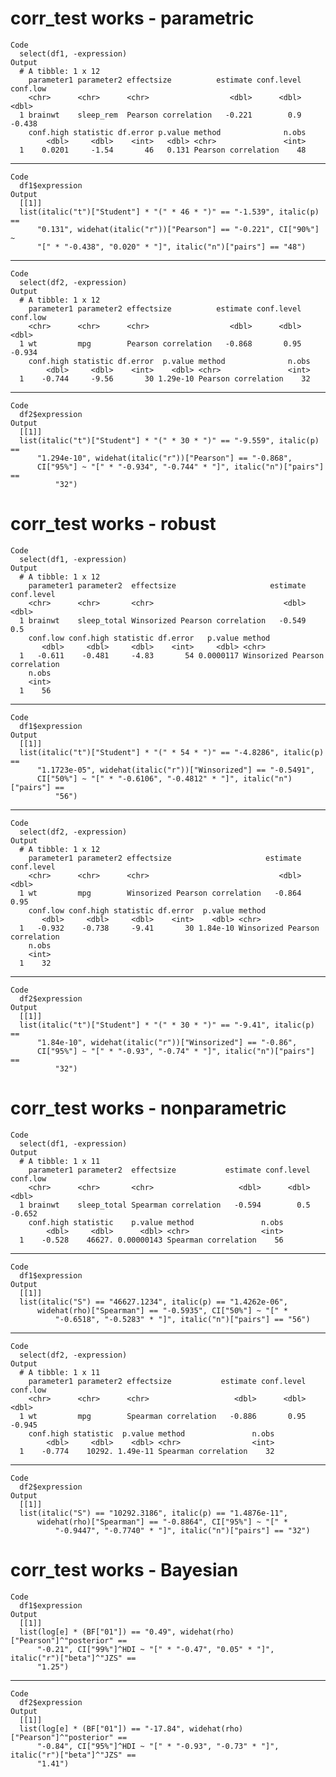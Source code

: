# corr_test works - parametric

    Code
      select(df1, -expression)
    Output
      # A tibble: 1 x 12
        parameter1 parameter2 effectsize          estimate conf.level conf.low
        <chr>      <chr>      <chr>                  <dbl>      <dbl>    <dbl>
      1 brainwt    sleep_rem  Pearson correlation   -0.221        0.9   -0.438
        conf.high statistic df.error p.value method              n.obs
            <dbl>     <dbl>    <int>   <dbl> <chr>               <int>
      1    0.0201     -1.54       46   0.131 Pearson correlation    48

---

    Code
      df1$expression
    Output
      [[1]]
      list(italic("t")["Student"] * "(" * 46 * ")" == "-1.539", italic(p) == 
          "0.131", widehat(italic("r"))["Pearson"] == "-0.221", CI["90%"] ~ 
          "[" * "-0.438", "0.020" * "]", italic("n")["pairs"] == "48")
      

---

    Code
      select(df2, -expression)
    Output
      # A tibble: 1 x 12
        parameter1 parameter2 effectsize          estimate conf.level conf.low
        <chr>      <chr>      <chr>                  <dbl>      <dbl>    <dbl>
      1 wt         mpg        Pearson correlation   -0.868       0.95   -0.934
        conf.high statistic df.error  p.value method              n.obs
            <dbl>     <dbl>    <int>    <dbl> <chr>               <int>
      1    -0.744     -9.56       30 1.29e-10 Pearson correlation    32

---

    Code
      df2$expression
    Output
      [[1]]
      list(italic("t")["Student"] * "(" * 30 * ")" == "-9.559", italic(p) == 
          "1.294e-10", widehat(italic("r"))["Pearson"] == "-0.868", 
          CI["95%"] ~ "[" * "-0.934", "-0.744" * "]", italic("n")["pairs"] == 
              "32")
      

# corr_test works - robust

    Code
      select(df1, -expression)
    Output
      # A tibble: 1 x 12
        parameter1 parameter2  effectsize                     estimate conf.level
        <chr>      <chr>       <chr>                             <dbl>      <dbl>
      1 brainwt    sleep_total Winsorized Pearson correlation   -0.549        0.5
        conf.low conf.high statistic df.error   p.value method                        
           <dbl>     <dbl>     <dbl>    <int>     <dbl> <chr>                         
      1   -0.611    -0.481     -4.83       54 0.0000117 Winsorized Pearson correlation
        n.obs
        <int>
      1    56

---

    Code
      df1$expression
    Output
      [[1]]
      list(italic("t")["Student"] * "(" * 54 * ")" == "-4.8286", italic(p) == 
          "1.1723e-05", widehat(italic("r"))["Winsorized"] == "-0.5491", 
          CI["50%"] ~ "[" * "-0.6106", "-0.4812" * "]", italic("n")["pairs"] == 
              "56")
      

---

    Code
      select(df2, -expression)
    Output
      # A tibble: 1 x 12
        parameter1 parameter2 effectsize                     estimate conf.level
        <chr>      <chr>      <chr>                             <dbl>      <dbl>
      1 wt         mpg        Winsorized Pearson correlation   -0.864       0.95
        conf.low conf.high statistic df.error  p.value method                        
           <dbl>     <dbl>     <dbl>    <int>    <dbl> <chr>                         
      1   -0.932    -0.738     -9.41       30 1.84e-10 Winsorized Pearson correlation
        n.obs
        <int>
      1    32

---

    Code
      df2$expression
    Output
      [[1]]
      list(italic("t")["Student"] * "(" * 30 * ")" == "-9.41", italic(p) == 
          "1.84e-10", widehat(italic("r"))["Winsorized"] == "-0.86", 
          CI["95%"] ~ "[" * "-0.93", "-0.74" * "]", italic("n")["pairs"] == 
              "32")
      

# corr_test works - nonparametric

    Code
      select(df1, -expression)
    Output
      # A tibble: 1 x 11
        parameter1 parameter2  effectsize           estimate conf.level conf.low
        <chr>      <chr>       <chr>                   <dbl>      <dbl>    <dbl>
      1 brainwt    sleep_total Spearman correlation   -0.594        0.5   -0.652
        conf.high statistic    p.value method               n.obs
            <dbl>     <dbl>      <dbl> <chr>                <int>
      1    -0.528    46627. 0.00000143 Spearman correlation    56

---

    Code
      df1$expression
    Output
      [[1]]
      list(italic("S") == "46627.1234", italic(p) == "1.4262e-06", 
          widehat(rho)["Spearman"] == "-0.5935", CI["50%"] ~ "[" * 
              "-0.6518", "-0.5283" * "]", italic("n")["pairs"] == "56")
      

---

    Code
      select(df2, -expression)
    Output
      # A tibble: 1 x 11
        parameter1 parameter2 effectsize           estimate conf.level conf.low
        <chr>      <chr>      <chr>                   <dbl>      <dbl>    <dbl>
      1 wt         mpg        Spearman correlation   -0.886       0.95   -0.945
        conf.high statistic  p.value method               n.obs
            <dbl>     <dbl>    <dbl> <chr>                <int>
      1    -0.774    10292. 1.49e-11 Spearman correlation    32

---

    Code
      df2$expression
    Output
      [[1]]
      list(italic("S") == "10292.3186", italic(p) == "1.4876e-11", 
          widehat(rho)["Spearman"] == "-0.8864", CI["95%"] ~ "[" * 
              "-0.9447", "-0.7740" * "]", italic("n")["pairs"] == "32")
      

# corr_test works - Bayesian

    Code
      df1$expression
    Output
      [[1]]
      list(log[e] * (BF["01"]) == "0.49", widehat(rho)["Pearson"]^"posterior" == 
          "-0.21", CI["99%"]^HDI ~ "[" * "-0.47", "0.05" * "]", italic("r")["beta"]^"JZS" == 
          "1.25")
      

---

    Code
      df2$expression
    Output
      [[1]]
      list(log[e] * (BF["01"]) == "-17.84", widehat(rho)["Pearson"]^"posterior" == 
          "-0.84", CI["95%"]^HDI ~ "[" * "-0.93", "-0.73" * "]", italic("r")["beta"]^"JZS" == 
          "1.41")
      

